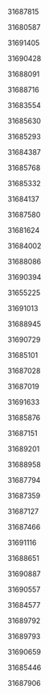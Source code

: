 31687815

31680587

31691405

31690428

31688091

31688716

31683554

31685630

31685293

31684387

31685768

31685332

31684137

31687580

31681624

31684002

31688086

31690394

31655225

31691013

31688945

31690729

31685101

31687028

31687019

31691633

31685876

31687151

31689201

31688958

31687794

31687359

31687127

31687466

31691116

31688651

31690887

31690557

31684577

31689792

31689793

31690659

31685446

31687906

